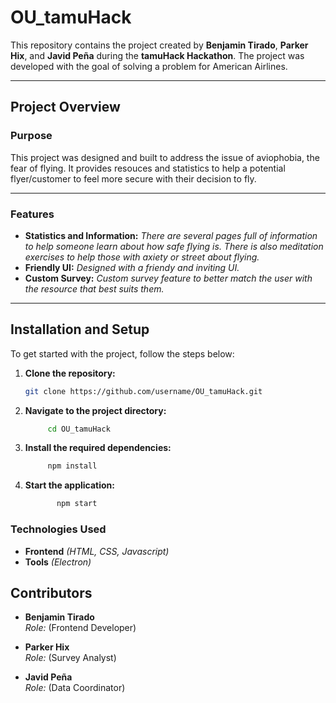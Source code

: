 # OU_tamuHack

This repository contains the project created by **Benjamin Tirado**, **Parker Hix**, and **Javid Peña** during the **tamuHack Hackathon**. The project was developed with the goal of solving a problem for American Airlines. 

---

## Project Overview

### Purpose

This project was designed and built to address the issue of aviophobia, the fear of flying. It provides resouces and statistics to help a potential flyer/customer to feel more secure with their decision to fly.

---

### Features

- **Statistics and Information:** *There are several pages full of information to help someone learn about how safe flying is. There is also meditation exercises to help those with axiety or street about flying.*
- **Friendly UI:** *Designed with a friendy and inviting UI.*
- **Custom Survey:** *Custom survey feature to better match the user with the resource that best suits them.*

---

## Installation and Setup

To get started with the project, follow the steps below:

1. **Clone the repository:**
   ```bash
   git clone https://github.com/username/OU_tamuHack.git
    ```

2. **Navigate to the project directory:**
   ```bash
        cd OU_tamuHack   
    ```
3. **Install the required dependencies:**
   ```bash
        npm install
    ```

4. **Start the application:**
   ```bash
          npm start    
    ```

### Technologies Used
- **Frontend** *(HTML, CSS, Javascript)*
- **Tools** *(Electron)*

## Contributors

- **Benjamin Tirado**  
  *Role:* (Frontend Developer)

- **Parker Hix**  
  *Role:* (Survey Analyst)

- **Javid Peña**  
  *Role:* (Data Coordinator)
